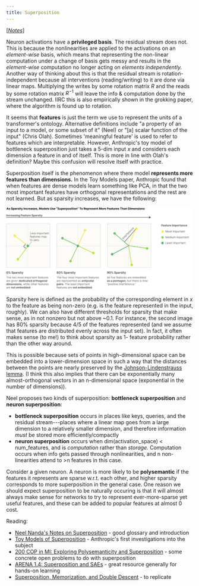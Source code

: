 ```yaml
---
title: Superposition
---
```


[*[Notes](/notes)*]

Neuron activations have a **privileged basis**. The residual stream does not. This is because the nonlinearities are applied to the activations on an *element-wise* basis, which means that representing the non-linear computation under a change of basis gets messy and results in the *element-wise* computation no longer acting on *elements independently.* Another way of thinking about this is that the residual stream is rotation-independent because all interventions (reading/writing) to it are done via linear maps. Multiplying the writes by some rotation matrix $R$ and the reads by some rotation matrix $R^{-1}$ will leave the info & computation done by the stream unchanged. IIRC this is also empirically shown in the grokking paper, where the algorithm is found up to rotation.

It seems that **features** is just the term we use to represent the units of a transformer's ontology. Alternative definitions include "a property of an input to a model, or some subset of it" (Neel) or "[a] scalar function of the input" (Chris Olah). Sometimes 'meaningful feature' is used to refer to features which are interpretable. However, Anthropic's toy model of bottleneck superposition just takes a 5-dim input $x$ and considers each dimension a feature in and of itself. This is more in line with Olah's definition? Maybe this confusion will resolve itself with practice.

Superposition itself is the phenomenon where there model **represents more features than dimensions.** In the Toy Models paper, Anthropic found that when features are dense models learn something like PCA, in that the two most important features have orthogonal representations and the rest are not learned. But as sparsity increases, we have the following: 

<img src="/images/superposed_features.png" width="600">

Sparsity here is defined as the probability of the corresponding element in $x$ to the feature as being non-zero (e.g. is the feature represented in the input, roughly). We can also have different thresholds for sparsity that make sense, as in not nonzero but not above ~0.1. For instance, the second image has 80% sparsity because 4/5 of the features represented (and we assume that features are distributed evenly across the input set). In fact, it often makes sense (to me!) to think about sparsity as 1- feature probability rather than the other way around. 

This is possible because sets of points in high-dimensional space can be embedded into a lower-dimension space in such a way that the distances between the points are nearly preserved by the [Johnson-Lindenstrauss lemma](https://transformer-circuits.pub/2022/toy_model/index.html). (I think this also implies that there can be exponentially many almost-orthogonal vectors in an n-dimensional space (exponential in the number of dimensions)). 

Neel proposes two kinds of superposition: **bottleneck superposition** and **neuron superposition**:

- **bottleneck superposition** occurs in places like keys, queries, and the residual stream---places where a linear map goes from a large dimension to a relatively smaller dimension, and therefore information *must* be stored more efficiently/compactly
- **neuron superposition** occurs when dim(activation_space) < num_features, and is *computation* rather than *storage.* Computation occurs when info gets passed through nonlinearities, and n non-linearities attend to >n features in this case.

Consider a given neuron. A neuron is more likely to be **polysemantic** if the features it represents are sparse w.r.t. each other, and higher sparsity corresponds to more superposition in the general case. One reason we should expect superposition to be naturally occuring is that it will almost always make sense for networks to try to represent ever-more-sparse yet useful features, and these can be added to popular features at almost 0 cost. 

Reading:

- [Neel Nanda's Notes on Superposition](https://dynalist.io/d/n2ZWtnoYHrU1s4vnFSAQ519J#z=3br1psLRIjQCOv2T4RN3V6F2) - good glossary and introduction
- [Toy Models of Superposition](https://transformer-circuits.pub/2022/toy_model/index.html) - Anthropic's first investigations into the subject
- [200 COP in MI: Exploring Polysemanticity and Superposition](https://www.alignmentforum.org/posts/o6ptPu7arZrqRCxyz/200-cop-in-mi-exploring-polysemanticity-and-superposition) - some concrete open problems to do with superposition 
- [ARENA 1.4: Superposition and SAEs](https://arena3-chapter1-transformer-interp.streamlit.app/%5B1.4%5D_Superposition_&_SAEs) - great resource generally for hands-on learning
- [Superposition, Memorization, and Double Descent](https://transformer-circuits.pub/2023/toy-double-descent/index.html) - to replicate
